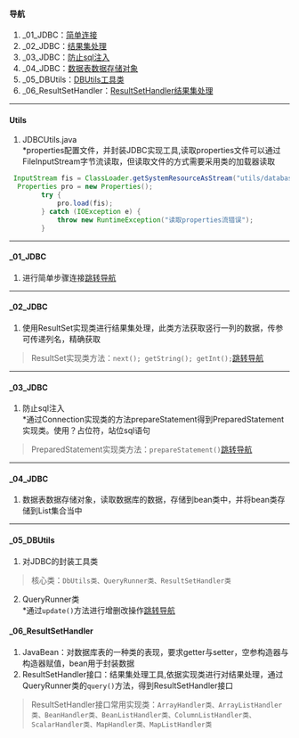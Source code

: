 #### 导航  
1. _01_JDBC：[简单连接](#user-content-_01_jdbc)  
2. _02_JDBC：[结果集处理](#user-content-_02_jdbc)  
3. _03_JDBC：[防止sql注入](#user-content-_03_jdbc)  
4. _04_JDBC：[数据表数据存储对象](#user-content-_04_jdbc)  
5. _05_DBUtils：[DBUtils工具类](#user-content-_05_dbutils)  
6. _06_ResultSetHandler：[ResultSetHandler结果集处理](#user-content-_06_resultsethandler)  
----
#### Utils  
1. JDBCUtils.java  
*properties配置文件，并封装JDBC实现工具,读取properties文件可以通过FileInputStream字节流读取，但读取文件的方式需要采用类的加载器读取
```java
 InputStream fis = ClassLoader.getSystemResourceAsStream("utils/database.properties");
  Properties pro = new Properties();
        try {
            pro.load(fis);
        } catch (IOException e) {
            throw new RuntimeException("读取properties流错误");
        }
```
----
#### _01_JDBC  
1. 进行简单步骤连接[跳转导航](#user-content-导航)
----
#### _02_JDBC  
1. 使用ResultSet实现类进行结果集处理，此类方法获取竖行一列的数据，传参可传递列名，精确获取    
>ResultSet实现类方法：`next(); getString(); getInt();`[跳转导航](#user-content-导航)
----
#### _03_JDBC  
1. 防止sql注入  
*通过Connection实现类的方法prepareStatement得到PreparedStatement实现类。使用？占位符，站位sql语句     
>PreparedStatement实现类方法：`prepareStatement()`[跳转导航](#user-content-导航)
----
#### _04_JDBC  
1. 数据表数据存储对象，读取数据库的数据，存储到bean类中，并将bean类存储到List集合当中 
----
#### _05_DBUtils  
1. 对JDBC的封装工具类  
>核心类：`DbUtils类、QueryRunner类、ResultSetHandler类`  
2. QueryRunner类  
*通过`update()`方法进行增删改操作[跳转导航](#user-content-导航)  
#### _06_ResultSetHandler  
1. JavaBean：对数据库表的一种类的表现，要求getter与setter，空参构造器与构造器赋值，bean用于封装数据  
2. ResultSetHandler接口：结果集处理工具,依据实现类进行对结果处理，通过QueryRunner类的`query()`方法，得到ResultSetHandler接口  
>ResultSetHandler接口常用实现类：`ArrayHandler类、ArrayListHandler类、BeanHandler类、BeanListHandler类、ColumnListHandler类、ScalarHandler类、MapHandler类、MapListHandler类`